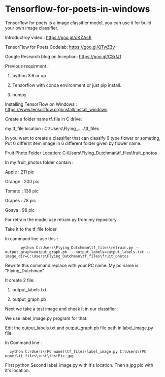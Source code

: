 # Tensorflow-for-poets-in-windows
Tensorflow for poets is a image classifier model, you can use it for build your own image classifier.  

Introductroy video : https://goo.gl/dKZAcR 

TensorFlow for Poets Codelab: https://goo.gl/QTwZ3v

Google Research blog on Inception: https://goo.gl/CSrfJ1

Previous requirment : 

1. python 3.6 or up 

2. Tensorflow with conda environment or just pip install.

3. numpy


Installing TensorFlow on Windows  : https://www.tensorflow.org/install/install_windows


Create a folder name tf_file in C drive:

my tf_file location : C:\Users\Flying_.....\tf_files

In you want to create a classifier that can classify 6 type flower or someting, Put 6 differnt item image in 6 different folder given by flower name.

Fruit Photo Folder Location: C:\Users\Flying_Dutchman\tf_files\fruit_photos

In my fruit_photos folder contain :

Apple : 211 pic

Orange : 200 pic

Tomato : 138 pic

Grapes : 78 pic

Goava  : 98 pic


For retrain the model use retrain.py from my repository.

Take it to the tf_file folder.

In cammand line use this : 
           
           python C:\Users\Flying_Dutchman\tf_files\retrain.py --output_graph=output_graph.pb  --output_labels=output_labels.txt --image_dir=C:\Users\Flying_Dutchman\tf_files\fruit_photos
        

Rewrite this command replace with your PC name. My pc name is "Flying_Dutchman"

It create 2 file:

1. output_labels.txt

2. output_graph.pb


Next we take a test image and cheak it in our classifier :

We use label_image.py program for that.

Edit the output_labels.txt and output_graph.pb file path in label_image.py file.

In Command line :
    
      python C:\Users\(PC name)\tf_files\label_image.py C:\Users\(PC name)\tf_files\test\testPic.jpg
      
 First python
 Second label_image.py with it's location.
 Then a jpg pic with it's location.
 
 
